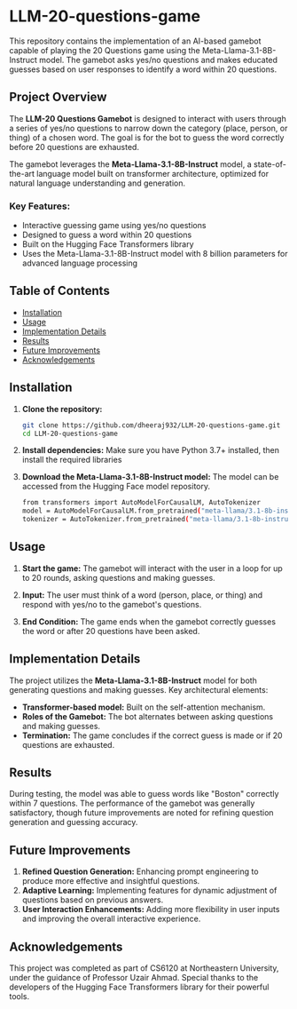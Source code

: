 # LLM-20-questions-game

This repository contains the implementation of an AI-based gamebot capable of playing the 20 Questions game using the Meta-Llama-3.1-8B-Instruct model. The gamebot asks yes/no questions and makes educated guesses based on user responses to identify a word within 20 questions.

## Project Overview

The **LLM-20 Questions Gamebot** is designed to interact with users through a series of yes/no questions to narrow down the category (place, person, or thing) of a chosen word. The goal is for the bot to guess the word correctly before 20 questions are exhausted.

The gamebot leverages the **Meta-Llama-3.1-8B-Instruct** model, a state-of-the-art language model built on transformer architecture, optimized for natural language understanding and generation.

### Key Features:
- Interactive guessing game using yes/no questions
- Designed to guess a word within 20 questions
- Built on the Hugging Face Transformers library
- Uses the Meta-Llama-3.1-8B-Instruct model with 8 billion parameters for advanced language processing

## Table of Contents
- [Installation](#installation)
- [Usage](#usage)
- [Implementation Details](#implementation-details)
- [Results](#results)
- [Future Improvements](#future-improvements)
- [Acknowledgements](#acknowledgements)

## Installation

1. **Clone the repository:**
    ```bash
    git clone https://github.com/dheeraj932/LLM-20-questions-game.git
    cd LLM-20-questions-game
    ```

2. **Install dependencies:**
    Make sure you have Python 3.7+ installed, then install the required libraries

3. **Download the Meta-Llama-3.1-8B-Instruct model:**
    The model can be accessed from the Hugging Face model repository.
    ```bash
    from transformers import AutoModelForCausalLM, AutoTokenizer
    model = AutoModelForCausalLM.from_pretrained("meta-llama/3.1-8b-instruct")
    tokenizer = AutoTokenizer.from_pretrained("meta-llama/3.1-8b-instruct")
    ```

## Usage

1. **Start the game:**
    The gamebot will interact with the user in a loop for up to 20 rounds, asking questions and making guesses.

2. **Input:**
    The user must think of a word (person, place, or thing) and respond with yes/no to the gamebot's questions.

3. **End Condition:**
    The game ends when the gamebot correctly guesses the word or after 20 questions have been asked.

## Implementation Details

The project utilizes the **Meta-Llama-3.1-8B-Instruct** model for both generating questions and making guesses. Key architectural elements:
- **Transformer-based model:** Built on the self-attention mechanism.
- **Roles of the Gamebot:** The bot alternates between asking questions and making guesses.
- **Termination:** The game concludes if the correct guess is made or if 20 questions are exhausted.

## Results

During testing, the model was able to guess words like "Boston" correctly within 7 questions. The performance of the gamebot was generally satisfactory, though future improvements are noted for refining question generation and guessing accuracy.

## Future Improvements

1. **Refined Question Generation:** Enhancing prompt engineering to produce more effective and insightful questions.
2. **Adaptive Learning:** Implementing features for dynamic adjustment of questions based on previous answers.
3. **User Interaction Enhancements:** Adding more flexibility in user inputs and improving the overall interactive experience.

## Acknowledgements

This project was completed as part of CS6120 at Northeastern University, under the guidance of Professor Uzair Ahmad. Special thanks to the developers of the Hugging Face Transformers library for their powerful tools.
